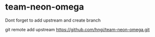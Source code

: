# team-neon-omega



Dont forget to add upstream and create branch

git remote add upstream https://github.com/hngi/team-neon-omega.git